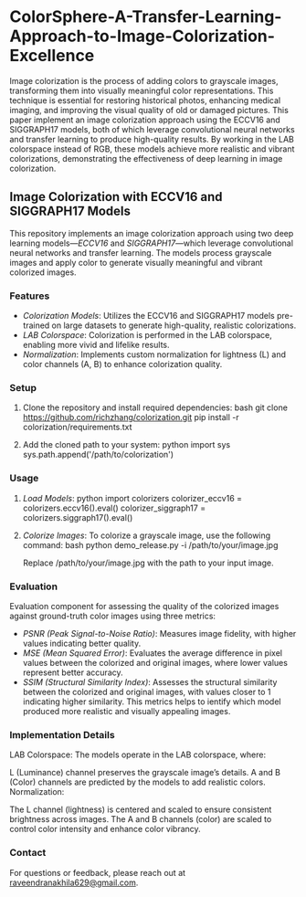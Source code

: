 # ColorSphere-A-Transfer-Learning-Approach-to-Image-Colorization-Excellence
Image colorization is the process of adding colors to grayscale images, transforming them into visually meaningful color representations. This technique is essential for restoring historical photos, enhancing medical imaging, and improving the visual quality of old or damaged pictures. This paper implement an image colorization approach using the ECCV16 and SIGGRAPH17 models, both of which leverage convolutional neural networks and transfer learning to produce high-quality results. By working in the LAB colorspace instead of RGB, these models achieve more realistic and vibrant colorizations, demonstrating the effectiveness of deep learning in image colorization.
## Image Colorization with ECCV16 and SIGGRAPH17 Models

This repository implements an image colorization approach using two deep learning models—*ECCV16* and *SIGGRAPH17*—which leverage convolutional neural networks and transfer learning. The models process grayscale images and apply color to generate visually meaningful and vibrant colorized images.

### Features
- *Colorization Models*: Utilizes the ECCV16 and SIGGRAPH17 models pre-trained on large datasets to generate high-quality, realistic colorizations.
- *LAB Colorspace*: Colorization is performed in the LAB colorspace, enabling more vivid and lifelike results.
- *Normalization*: Implements custom normalization for lightness (L) and color channels (A, B) to enhance colorization quality.

### Setup
1. Clone the repository and install required dependencies:
    bash
    git clone https://github.com/richzhang/colorization.git
    pip install -r colorization/requirements.txt
    
2. Add the cloned path to your system:
    python
    import sys
    sys.path.append('/path/to/colorization')
    

### Usage
1. *Load Models*:
   python
   import colorizers
   colorizer_eccv16 = colorizers.eccv16().eval()
   colorizer_siggraph17 = colorizers.siggraph17().eval()
   

2. *Colorize Images*:
   To colorize a grayscale image, use the following command:
   bash
   python demo_release.py -i /path/to/your/image.jpg
   
   Replace /path/to/your/image.jpg with the path to your input image.
### Evaluation
Evaluation component for assessing the quality of the colorized images against ground-truth color images using three metrics:
- *PSNR (Peak Signal-to-Noise Ratio)*: Measures image fidelity, with higher values indicating better quality.
- *MSE (Mean Squared Error)*: Evaluates the average difference in pixel values between the colorized and original images, where lower values represent better accuracy.
- *SSIM (Structural Similarity Index)*: Assesses the structural similarity between the colorized and original images, with values closer to 1 indicating higher similarity.
This metrics helps to ientify which model produced more realistic and visually appealing images.
### Implementation Details

LAB Colorspace: The models operate in the LAB colorspace, where:

L (Luminance) channel preserves the grayscale image’s details.
A and B (Color) channels are predicted by the models to add realistic colors.
Normalization:

The L channel (lightness) is centered and scaled to ensure consistent brightness across images.
The A and B channels (color) are scaled to control color intensity and enhance color vibrancy.

### Contact
For questions or feedback, please reach out at raveendranakhila629@gmail.com.
